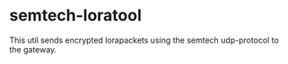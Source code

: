 # semtech-loratool
This util sends encrypted lorapackets using the semtech udp-protocol to the gateway. 
